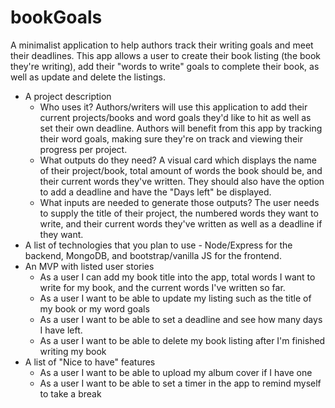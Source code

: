 # bookGoals
A minimalist application to help authors track their writing goals and meet their deadlines. This app allows a user to create their book listing (the book they're writing), add their "words to write" goals to complete their book, as well as update and delete the listings. 

* A project description
    * Who uses it? Authors/writers will use this application to add their current projects/books and word goals they'd like to hit as well as set their own deadline. Authors will benefit from this app by tracking their word goals, making sure they're on track and viewing their progress per project. 
    * What outputs do they need? A visual card which displays the name of their project/book, total amount of words the book should be, and their current words they've written. They should also have the option to add a deadline and have the "Days left" be displayed.
    * What inputs are needed to generate those outputs? The user needs to supply the title of their project, the numbered words they want to write, and their current words they've written as well as a deadline if they want. 
* A list of technologies that you plan to use - Node/Express for the backend, MongoDB, and bootstrap/vanilla JS for the frontend. 
* An MVP with listed user stories
  * As a user I can add my book title into the app, total words I want to write for my book, and the current words I've written so far. 
  * As a user I want to be able to update my listing such as the title of my book or my word goals
  * As a user I want to be able to set a deadline and see how many days I have left. 
  * As a user I want to be able to delete my book listing after I'm finished writing my book
* A list of "Nice to have" features
  * As a user I want to be able to upload my album cover if I have one
  * As a user I want to be able to set a timer in the app to remind myself to take a break 
